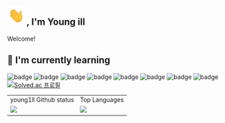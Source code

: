 ## <img src="asset/waving-hand.gif" height="45"/>, I'm Young ill

Welcome!

## 🌱 I'm currently learning

![badge](https://img.shields.io/badge/Java-ED8B00?style=flat-square&logo=OpenJDK&logoColor=fff) 
![badge](https://img.shields.io/badge/Spring-6DB33F?style=flat-square&logo=Spring&logoColor=fff)
![badge](https://img.shields.io/badge/Python-276DC3?style=flat-square&logo=Python&logoColor=fff)
![badge](https://img.shields.io/badge/R-276DC3?style=flat-square&logo=r&logoColor=white)
![badge](https://img.shields.io/badge/MySQL-4479A1?style=flat-square&logo=mysql&logoColor=white) ![badge](https://img.shields.io/badge/MariaDB-003545?style=flat-square&logo=MariaDB&logoColor=white)
![badge](https://img.shields.io/badge/JavaScript-F7DF1E?style=flat-square&logo=javascript&logoColor=000)
![badge](https://img.shields.io/badge/react-0088CC?style=flat-square&logo=react&logoColor=white) [![Solved.ac 프로필](http://mazassumnida.wtf/api/mini/generate_badge?boj=y_kyul)](https://solved.ac/y_kyul)



<table>
    <tr align="center">
        <td>young1ll Github status</td>
        <td>Top Languages</td>
    </tr>
    <tr>
        <td>
            <img src="https://github-readme-stats.vercel.app/api?username=young1ll&show_icons=true&count_private=true&theme=transparent&hide_title=true&line_height=22" />
        </td>
        <td>
            <img src="https://github-readme-stats.vercel.app/api/top-langs/?username=young1ll&layout=compact">
        </td>
    </tr>
</table>
